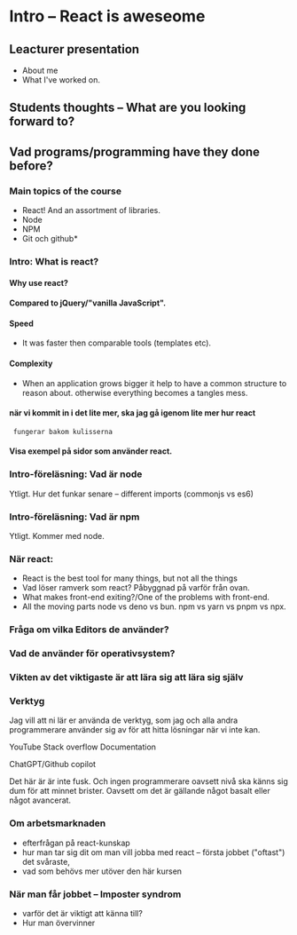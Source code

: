 # Intro – React is aweseome

## Leacturer presentation

* About me
* What I've worked on.

## Students thoughts – What are you looking forward to?

## Vad programs/programming have they done before?

### Main topics of the course

* React! And an assortment of libraries.
* Node
* NPM
* Git och github*

### Intro: What is react?

#### Why use react?
#### Compared to jQuery/"vanilla JavaScript".
#### Speed
* It was faster then comparable tools (templates etc).
#### Complexity
* When an application grows bigger it help to have a common structure to reason about. otherwise everything
becomes a tangles mess.
#### när vi kommit in i det lite mer, ska jag gå igenom lite mer hur react
     fungerar bakom kulisserna
#### Visa exempel på sidor som använder react.

### Intro-föreläsning: Vad är node

Ytligt. Hur det funkar senare – different imports (commonjs vs es6)

### Intro-föreläsning: Vad är npm

Ytligt. Kommer med node.

### När react:

* React is the best tool for many things, but not all the things
* Vad löser ramverk som react? Påbyggnad på varför från ovan.
* What makes front-end exiting?/One of the problems with front-end.
* All the moving parts node vs deno vs bun. npm vs yarn vs pnpm vs npx.

### Fråga om vilka Editors de använder?
### Vad de använder för operativsystem?
### Vikten av det viktigaste är att lära sig att lära sig själv

### Verktyg
Jag vill att ni lär er använda de verktyg, som jag och alla andra programmerare använder sig av för att hitta lösningar när vi inte kan.

YouTube
Stack overflow
Documentation

ChatGPT/Github copilot

Det här är är inte fusk. Och ingen programmerare oavsett nivå ska känns sig dum för att minnet brister. Oavsett om det är gällande något basalt eller något avancerat.

### Om arbetsmarknaden
* efterfrågan på react-kunskap
* hur man tar sig dit om man vill jobba med react – första jobbet ("oftast") det svåraste,
* vad som behövs mer utöver den här kursen

### När man får jobbet – Imposter syndrom
* varför det är viktigt att känna till?
* Hur man övervinner
